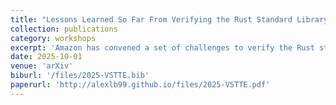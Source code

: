 ```yaml
---
title: "Lessons Learned So Far From Verifying the Rust Standard Library (work-in-progress)"
collection: publications
category: workshops
excerpt: 'Amazon has convened a set of challenges to verify the Rust standard library. In this paper, we discuss the lessons learned thus far from this verification effort, from both our work on it, as well as that of the broader community.'
date: 2025-10-01
venue: 'arXiv'
biburl: '/files/2025-VSTTE.bib'
paperurl: 'http://alexlb99.github.io/files/2025-VSTTE.pdf'
---
```


